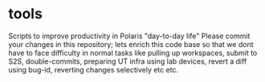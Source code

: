 # tools
Scripts to improve productivity in Polaris "day-to-day life"
Please commit your changes in this repository; lets enrich this code base so that we dont have to face difficulty in normal tasks like pulling up workspaces, submit to S2S, double-commits, preparing UT infra using lab devices, revert a diff using bug-id, reverting changes selectively etc etc.
